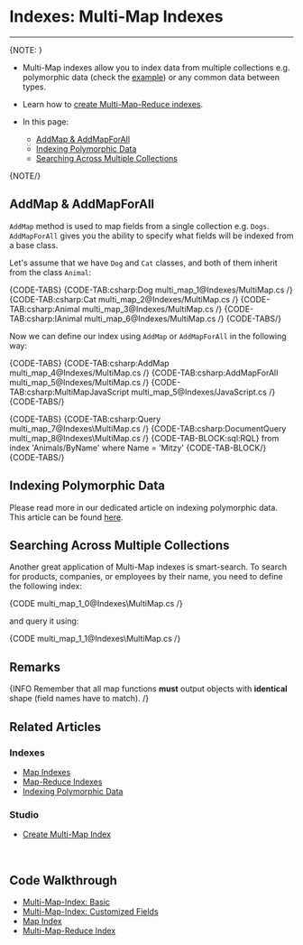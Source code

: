 # Indexes: Multi-Map Indexes
---

{NOTE: }

* Multi-Map indexes allow you to index data from multiple collections e.g. polymorphic data (check the [example](../indexes/indexing-polymorphic-data)) 
  or any common data between types.  

* Learn how to [create Multi-Map-Reduce indexes](../indexes/map-reduce-indexes#creating-multi-map-reduce-indexes).  

* In this page:
  * [AddMap & AddMapForAll](../indexes/multi-map-indexes#addmap--addmapforall)
  * [Indexing Polymorphic Data](../indexes/multi-map-indexes#indexing-polymorphic-data)
  * [Searching Across Multiple Collections](../indexes/multi-map-indexes#searching-across-multiple-collections)

{NOTE/}

## AddMap & AddMapForAll

`AddMap` method is used to map fields from a single collection e.g. `Dogs`. `AddMapForAll` gives you the ability to specify what fields will be indexed from a base class. 

Let's assume that we have `Dog` and `Cat` classes, and both of them inherit from the class `Animal`:

{CODE-TABS}
{CODE-TAB:csharp:Dog multi_map_1@Indexes/MultiMap.cs /}
{CODE-TAB:csharp:Cat multi_map_2@Indexes/MultiMap.cs /}
{CODE-TAB:csharp:Animal multi_map_3@Indexes/MultiMap.cs /}
{CODE-TAB:csharp:IAnimal multi_map_6@Indexes/MultiMap.cs /}
{CODE-TABS/}

Now we can define our index using `AddMap` or `AddMapForAll` in the following way:

{CODE-TABS}
{CODE-TAB:csharp:AddMap multi_map_4@Indexes/MultiMap.cs /}
{CODE-TAB:csharp:AddMapForAll multi_map_5@Indexes/MultiMap.cs /}
{CODE-TAB:csharp:MultiMapJavaScript multi_map_5@Indexes/JavaScript.cs /}
{CODE-TABS/}

{CODE-TABS}
{CODE-TAB:csharp:Query multi_map_7@Indexes\MultiMap.cs /}
{CODE-TAB:csharp:DocumentQuery multi_map_8@Indexes\MultiMap.cs /}
{CODE-TAB-BLOCK:sql:RQL}
from index 'Animals/ByName'
where Name = 'Mitzy'
{CODE-TAB-BLOCK/}
{CODE-TABS/}

## Indexing Polymorphic Data

Please read more in our dedicated article on indexing polymorphic data. This article can be found [here](../indexes/indexing-polymorphic-data).

## Searching Across Multiple Collections

Another great application of Multi-Map indexes is smart-search. To search for products, companies, or employees by their name, you need to define the following index:

{CODE multi_map_1_0@Indexes\MultiMap.cs /}

and query it using:

{CODE multi_map_1_1@Indexes\MultiMap.cs /}

## Remarks

{INFO Remember that all map functions **must** output objects with **identical** shape (field names have to match). /}

## Related Articles

### Indexes
- [Map Indexes](../indexes/map-indexes)
- [Map-Reduce Indexes](../indexes/map-reduce-indexes)
- [Indexing Polymorphic Data](../indexes/indexing-polymorphic-data)

### Studio
- [Create Multi-Map Index](../studio/database/indexes/create-multi-map-index)

<br/>

## Code Walkthrough

- [Multi-Map-Index: Basic](https://demo.ravendb.net/demos/csharp/multi-map-indexes/multi-map-index-basic)
- [Multi-Map-Index: Customized Fields](https://demo.ravendb.net/demos/csharp/multi-map-indexes/multi-map-index-customized-fields)
- [Map Index](https://demo.ravendb.net/demos/csharp/static-indexes/map-index)
- [Multi-Map-Reduce Index](https://demo.ravendb.net/demos/csharp/multi-map-indexes/multi-map-reduce-index)
